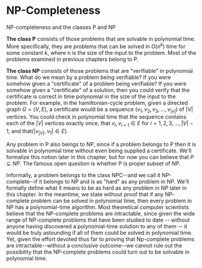 # NP-Completeness

NP-completeness and the classes P and NP



**The class P** consists of those problems that are solvable in polynomial time. More specifically, they are problems that can be solved in $O(n^k)$ time for some constant k, where n is the size of the input to the problem. Most of the problems examined in previous chapters belong to P.



**The class NP** consists of those problems that are "verifiable" in polynomial time. What do we mean by a problem being verifiable? If you were somehow given a "certificate" of a problem being verifiable? If you were somehow given a "certificate" of a solution, then you could verify that the certificate is correct in time polynomial in the size of the input to the problem. For example, in the hamiltonian-cycle problem, given a directed graph $G=(V,E)$, a certificate would be a sequence $(v_1, v_2, v_3, ..., v_{|v|})$ of $|V|$ vertices. You could check in polynomial time that the sequence contains each of the $|V|$ vertices exactly once, that $v_i, v_{i+1}\in E \text{ for } i = 1, 2, 3, ..., |V|-1$, and that($|v_{|V|},v_1| \in E$).



Any problem in P also beings to NP, since if a problem belongs to P then it is solvable in polynomial time without even being supplied a certificate. We'll formalize this notion later in this chapter, but for now you can believe that $P \subseteq NP$. The famous open question is whether P is proper subset of NP.





Informally, a problem belongs to the class NPC--and we call it NP-complete--if it belongs to NP and is as "hard" as any problem in NP. We'll formally define what it means to be as hard as any problem in NP later in this chapter.  In the meantime, we state without proof that if any NP-complete problem can be solved in polynomial time, then every problem in NP has a polynomial-time algorithm. Most theoretical computer scientists believe that the NP-complete problems are intractable, since given the wide range of NP-complete problems that have been studied to date -- without anyone having discovered a polynomial-time solution to any of them -- it would be truly astounding if all of them could be solved in polynomial time. Yet, given the effort devoted thus far to proving that Np-complete problems are intractable--without a conclusive outcome--we cannot rule out the possibility that the NP-complete problems could turn out to be solvable in polynomial time.